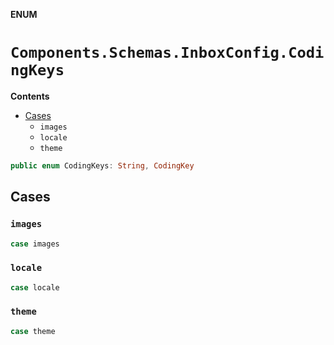 **ENUM**

# `Components.Schemas.InboxConfig.CodingKeys`

**Contents**

- [Cases](#cases)
  - `images`
  - `locale`
  - `theme`

```swift
public enum CodingKeys: String, CodingKey
```

## Cases
### `images`

```swift
case images
```

### `locale`

```swift
case locale
```

### `theme`

```swift
case theme
```
